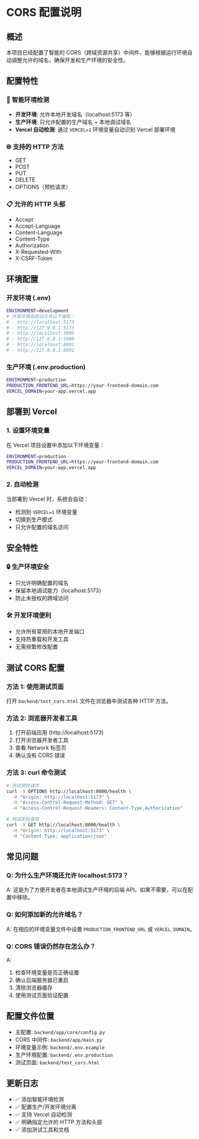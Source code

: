 # CORS 配置说明

## 概述

本项目已经配置了智能的 CORS（跨域资源共享）中间件，能够根据运行环境自动调整允许的域名，确保开发和生产环境的安全性。

## 配置特性

### 🔧 智能环境检测
- **开发环境**: 允许本地开发域名（localhost:5173 等）
- **生产环境**: 只允许配置的生产域名 + 本地调试域名
- **Vercel 自动检测**: 通过 `VERCEL=1` 环境变量自动识别 Vercel 部署环境

### 🌐 支持的 HTTP 方法
- GET
- POST  
- PUT
- DELETE
- OPTIONS（预检请求）

### 📋 允许的 HTTP 头部
- Accept
- Accept-Language
- Content-Language
- Content-Type
- Authorization
- X-Requested-With
- X-CSRF-Token

## 环境配置

### 开发环境 (.env)
```bash
ENVIRONMENT=development
# 开发环境会自动允许以下域名：
# - http://localhost:5173
# - http://127.0.0.1:5173
# - http://localhost:3000
# - http://127.0.0.1:3000
# - http://localhost:8001
# - http://127.0.0.1:8001
```

### 生产环境 (.env.production)
```bash
ENVIRONMENT=production
PRODUCTION_FRONTEND_URL=https://your-frontend-domain.com
VERCEL_DOMAIN=your-app.vercel.app
```

## 部署到 Vercel

### 1. 设置环境变量
在 Vercel 项目设置中添加以下环境变量：

```bash
ENVIRONMENT=production
PRODUCTION_FRONTEND_URL=https://your-frontend-domain.com
VERCEL_DOMAIN=your-app.vercel.app
```

### 2. 自动检测
当部署到 Vercel 时，系统会自动：
- 检测到 `VERCEL=1` 环境变量
- 切换到生产模式
- 只允许配置的域名访问

## 安全特性

### 🔒 生产环境安全
- 只允许明确配置的域名
- 保留本地调试能力（localhost:5173）
- 防止未授权的跨域访问

### 🛠️ 开发环境便利
- 允许所有常用的本地开发端口
- 支持热重载和开发工具
- 无需频繁修改配置

## 测试 CORS 配置

### 方法 1: 使用测试页面
打开 `backend/test_cors.html` 文件在浏览器中测试各种 HTTP 方法。

### 方法 2: 浏览器开发者工具
1. 打开前端应用 (http://localhost:5173)
2. 打开浏览器开发者工具
3. 查看 Network 标签页
4. 确认没有 CORS 错误

### 方法 3: curl 命令测试
```bash
# 测试预检请求
curl -X OPTIONS http://localhost:8000/health \
  -H "Origin: http://localhost:5173" \
  -H "Access-Control-Request-Method: GET" \
  -H "Access-Control-Request-Headers: Content-Type,Authorization"

# 测试实际请求
curl -X GET http://localhost:8000/health \
  -H "Origin: http://localhost:5173" \
  -H "Content-Type: application/json"
```

## 常见问题

### Q: 为什么生产环境还允许 localhost:5173？
A: 这是为了方便开发者在本地调试生产环境的后端 API。如果不需要，可以在配置中移除。

### Q: 如何添加新的允许域名？
A: 在相应的环境变量文件中设置 `PRODUCTION_FRONTEND_URL` 或 `VERCEL_DOMAIN`。

### Q: CORS 错误仍然存在怎么办？
A: 
1. 检查环境变量是否正确设置
2. 确认后端服务器已重启
3. 清除浏览器缓存
4. 使用测试页面验证配置

## 配置文件位置

- 主配置: `backend/app/core/config.py`
- CORS 中间件: `backend/app/main.py`
- 环境变量示例: `backend/.env.example`
- 生产环境配置: `backend/.env.production`
- 测试页面: `backend/test_cors.html`

## 更新日志

- ✅ 添加智能环境检测
- ✅ 配置生产/开发环境分离
- ✅ 支持 Vercel 自动检测
- ✅ 明确指定允许的 HTTP 方法和头部
- ✅ 添加测试工具和文档